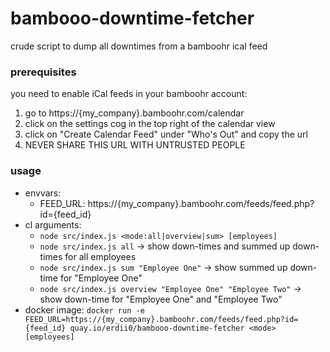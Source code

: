 # bambooo-downtime-fetcher

crude script to dump all downtimes from a bamboohr ical feed

### prerequisites

you need to enable iCal feeds in your bamboohr account:
1. go to https://{my_company}.bamboohr.com/calendar
1. click on the settings cog in the top right of the calendar view
1. click on "Create Calendar Feed" under "Who's Out" and copy the url
1. NEVER SHARE THIS URL WITH UNTRUSTED PEOPLE

### usage

* envvars:
	* FEED_URL: https://{my_company}.bamboohr.com/feeds/feed.php?id={feed_id}
* cl arguments:
	* `node src/index.js <mode:all|overview|sum> [employees]`
	* `node src/index.js all` -> show down-times and summed up down-times for all employees
	* `node src/index.js sum "Employee One"` -> show summed up down-time for "Employee One"
	* `node src/index.js overview "Employee One" "Employee Two"` -> show down-time for "Employee One" and "Employee Two" 
* docker image: `docker run -e FEED_URL=https://{my_company}.bamboohr.com/feeds/feed.php?id={feed_id} quay.io/erdii0/bambooo-downtime-fetcher <mode> [employees]`
